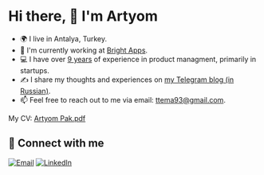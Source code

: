 # Hi there, 👋 I'm Artyom

- 🌍 I live in Antalya, Turkey.
- 💼 I'm currently working at [Bright Apps](https://apps.apple.com/tr/app/bright-english-for-beginners/id1258621855).
- 💻 I have over [9 years](https://www.linkedin.com/in/artyompak/) of experience in product managment, primarily in startups.
- ✍️ I share my thoughts and experiences on [my Telegram blog (in Russian)](https://t.me/temapak).
- 📫 Feel free to reach out to me via email: [ttema93@gmail.com](mailto:ttema93@gmail.com).

My CV: [Artyom Pak.pdf](https://drive.google.com/uc?export=download&id=1IBOnjGecWz0TJivTQjBXk1hUbpRU54-1)

## 🤝 Connect with me

[![Email](https://img.shields.io/badge/ttema93@gmail.com-red?style=for-the-badge&logo=gmail&logoColor=white)](mailto:ttema93@gmail.com)
[![LinkedIn](https://img.shields.io/badge/LinkedIn-blue?style=for-the-badge&logo=linkedin&logoColor=white)](https://www.linkedin.com/in/artyompak/)
